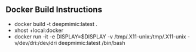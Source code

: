 ## Docker Build Instructions

- docker build -t deepmimic:latest .
- xhost +local:docker
- docker run -it -e DISPLAY=$DISPLAY -v /tmp/.X11-unix:/tmp/.X11-unix -v/dev/dri:/dev/dri deepmimic:latest /bin/bash